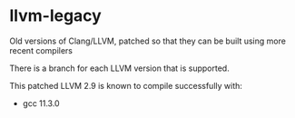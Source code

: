 # llvm-legacy

Old versions of Clang/LLVM, patched so that they can be built using more recent compilers

There is a branch for each LLVM version that is supported.

This patched LLVM 2.9 is known to compile successfully with:

- gcc 11.3.0
